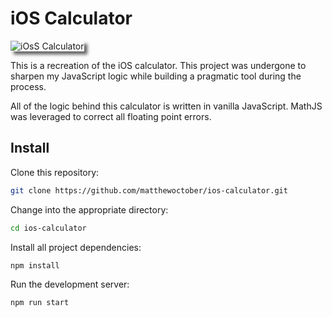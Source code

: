 <link href="style.css" rel="stylesheet" />

# iOS Calculator

<img src="https://matthewoctober.com/static/calculator-20fd17d40b7440522dccb24a5babda2e-7b279.png" alt="iOsS Calculator" style="box-shadow: 5px 5px 5px rgba(0, 0, 0, 0.6)" />

This is a recreation of the iOS calculator. This project was undergone to sharpen my JavaScript logic while building a pragmatic tool during the process.

All of the logic behind this calculator is written in vanilla JavaScript. MathJS was leveraged to correct all floating point errors.

## Install

Clone this repository:

```bash
git clone https://github.com/matthewoctober/ios-calculator.git
```

Change into the appropriate directory:

```bash
cd ios-calculator
```

Install all project dependencies:

```bash
npm install
```

Run the development server:

```bash
npm run start
```
